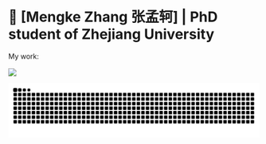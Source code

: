 # 🚀 [Mengke Zhang 张孟轲] | PhD student of Zhejiang University 

My work: 

<a href="https://github.com/ZJU-FAST-Lab/DDR-opt"><img align="center" src="https://github-readme-stats.vercel.app/api/pin/?username=ZJU-FAST-Lab&repo=DDR-opt&theme=buefy" /></a> 

![](https://raw.githubusercontent.com/bigdoubi/bigdoubi/refs/heads/output/github-contribution-grid-snake.svg)
